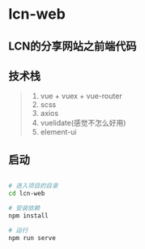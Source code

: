 # lcn-web

## LCN的分享网站之前端代码

## 技术栈
>1. vue + vuex + vue-router
>2. scss
>3. axios
>4. vuelidate(感觉不怎么好用)
>5. element-ui


## 启动
```bash

# 进入项目的目录
cd lcn-web

# 安装依赖
npm install

# 运行
npm run serve


```